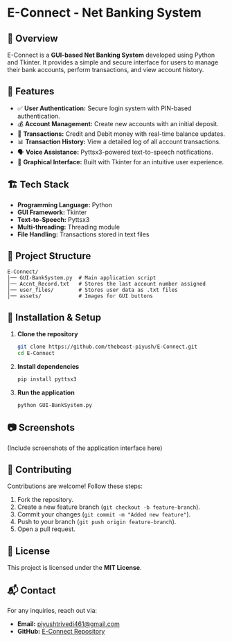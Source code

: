 # E-Connect - Net Banking System

## 📌 Overview
E-Connect is a **GUI-based Net Banking System** developed using Python and Tkinter. It provides a simple and secure interface for users to manage their bank accounts, perform transactions, and view account history. 

## 🚀 Features
- ✅ **User Authentication:** Secure login system with PIN-based authentication.
- 💰 **Account Management:** Create new accounts with an initial deposit.
- 🔄 **Transactions:** Credit and Debit money with real-time balance updates.
- 📊 **Transaction History:** View a detailed log of all account transactions.
- 🗣 **Voice Assistance:** Pyttsx3-powered text-to-speech notifications.
- 🎨 **Graphical Interface:** Built with Tkinter for an intuitive user experience.

## 🏗 Tech Stack
- **Programming Language:** Python
- **GUI Framework:** Tkinter
- **Text-to-Speech:** Pyttsx3
- **Multi-threading:** Threading module
- **File Handling:** Transactions stored in text files

## 📂 Project Structure
```
E-Connect/
│── GUI-BankSystem.py  # Main application script
│── Accnt_Record.txt   # Stores the last account number assigned
│── user_files/        # Stores user data as .txt files
│── assets/            # Images for GUI buttons
```

## 🔧 Installation & Setup
1. **Clone the repository**
   ```sh
   git clone https://github.com/thebeast-piyush/E-Connect.git
   cd E-Connect
   ```
2. **Install dependencies**
   ```sh
   pip install pyttsx3
   ```
3. **Run the application**
   ```sh
   python GUI-BankSystem.py
   ```

## 📷 Screenshots
(Include screenshots of the application interface here)

## 🤝 Contributing
Contributions are welcome! Follow these steps:
1. Fork the repository.
2. Create a new feature branch (`git checkout -b feature-branch`).
3. Commit your changes (`git commit -m "Added new feature"`).
4. Push to your branch (`git push origin feature-branch`).
5. Open a pull request.

## 📜 License
This project is licensed under the **MIT License**.

## 📬 Contact
For any inquiries, reach out via:
- **Email:** piyushtrivedi461@gmail.com
- **GitHub:** [E-Connect Repository](https://github.com/thebeast-piyush/E-Connect.git)
